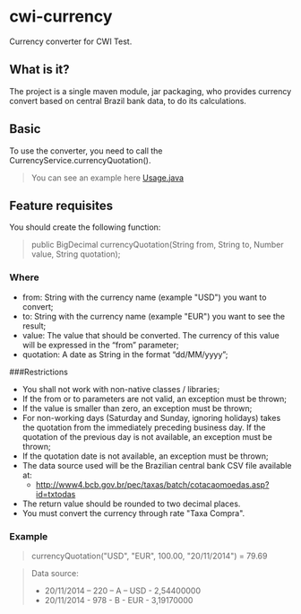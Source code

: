 # cwi-currency
Currency converter for CWI Test.

## What is it?
The project is a single maven module, jar packaging, who provides currency convert based on central Brazil bank data, to do its calculations.  

## Basic
To use the converter, you need to call the CurrencyService.currencyQuotation(). 

> You can see an example here [Usage.java](https://github.com/rafaelbezerra/cwi-currency/blob/master/src/main/java/com/rafaelbezerra/cwi/currency/Usage.java)

## Feature requisites
You should create the following function:
> public BigDecimal currencyQuotation(String from, String to, Number value, String quotation);

### Where
* from: String with the currency name (example "USD") you want to convert;
* to: String with the currency name (example "EUR") you want to see the result;
* value: The value that should be converted. The currency of this value will be expressed in the “from” parameter;
* quotation: A date as String in the format “dd/MM/yyyy”;

###Restrictions
* You shall not work with non-native classes / libraries;
* If the from or to parameters are not valid, an exception must be thrown;
* If the value is smaller than zero, an exception must be thrown;
* For non-working days (Saturday and Sunday, ignoring holidays) takes the quotation from the immediately preceding business day. If the quotation of the previous day is not available, an exception must be thrown;
* If the quotation date is not available, an exception must be thrown;
* The data source used will be the Brazilian central bank CSV file available at:
  * http://www4.bcb.gov.br/pec/taxas/batch/cotacaomoedas.asp?id=txtodas
* The return value should be rounded to two decimal places.
* You must convert the currency through rate "Taxa Compra".
 
### Example
> currencyQuotation("USD", "EUR", 100.00, "20/11/2014") = 79.69

> Data source:
> * 20/11/2014 – 220 – A – USD - 2,54400000
> * 20/11/2014 - 978 - B - EUR - 3,19170000
